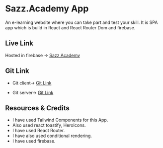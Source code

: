 # Sazz.Academy App

An e-learning website where you can take part and test your skill.
It is SPA app which is build in React and React Router Dom and firebase. 


## Live Link

Hosted in firebase -> [Sazz Academy](https://sazz-academy.web.app/)

## Git Link 

* Git client-> [Git Link](https://github.com/programming-hero-web-course1/b610-learning-platform-client-side-Sazz07)

* Git server-> [Git Link](https://github.com/programming-hero-web-course1/b610-lerning-platform-server-side-Sazz07)

## Resources & Credits

* I have used Tailwind Components for this App.
* Also used react toastify,
HeroIcons.
* I have used React Router.
* I have also used conditional rendering.
* I have used firebase.



